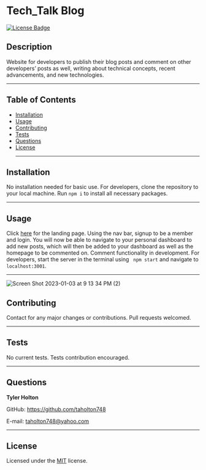 # Tech_Talk Blog
  [![License Badge](https://img.shields.io/badge/license-MIT-blue)](https://choosealicense.com/licenses/mit/)
  ## Description
  Website for developers to publish their blog posts and comment on other developers’ posts as well, writing about technical concepts, recent advancements, and new technologies. <hr>
  
  ## Table of Contents
  * [Installation](#installation)
  * [Usage](#usage)
  * [Contributing](#contributing)
  * [Tests](#tests)
  * [Questions](#questions) 
  * [License](#license) <hr>
  

  ## Installation
  No installation needed for basic use. For developers, clone the repository to your local machine. Run ` npm i ` to install all necessary packages. <hr>

  ## Usage
   Click [here]("https://taholton748.github.io/Tech_Talk/") for the landing page. Using the nav bar, signup to be a member and login. You will now be able to navigate to your personal dashboard to add new posts, which will then be added to your dashboard as well as the homepage to be commented on. Comment functionality in development. For developers, start the server in the terminal using ``` npm start``` and navigate to ```localhost:3001```.<hr>

   ![Screen Shot 2023-01-03 at 9 13 34 PM (2)](https://user-images.githubusercontent.com/107539009/210483427-15b8d9c5-e88d-4c02-b84f-bca4631402cf.png)


  ## Contributing
  Contact for any major changes or contributions. Pull requests welcomed. <hr>

  ## Tests
  No current tests. Tests contribution encouraged. <hr>

  ## Questions
  <strong>Tyler Holton</strong>

  GitHub: https://github.com/taholton748
  
  E-mail: taholton748@yahoo.com <hr>
  
  ## License
  Licensed under the [MIT](https://choosealicense.com/licenses/mit/) license.
